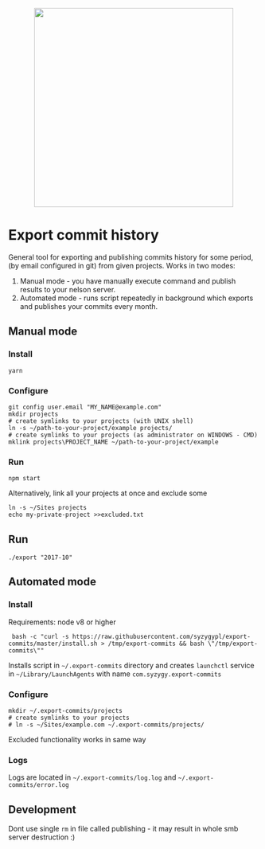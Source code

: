 <p align="center">
 <img height="400px" src="export-commits.gif?sanitize=true">
</p>

# Export commit history

General tool for exporting and publishing commits history for some period, (by email configured in git) from given 
projects.
Works in two modes:
1) Manual mode - you have manually execute command and publish results to your nelson server.
2) Automated mode - runs script repeatedly in background which exports and publishes your commits every month. 

## Manual mode

### Install
```
yarn
```

### Configure
```
git config user.email "MY_NAME@example.com"
mkdir projects
# create symlinks to your projects (with UNIX shell)
ln -s ~/path-to-your-project/example projects/ 
# create symlinks to your projects (as administrator on WINDOWS - CMD)
mklink projects\PROJECT_NAME ~/path-to-your-project/example
```

### Run
```
npm start
```

Alternatively, link all your projects at once and exclude some

```
ln -s ~/Sites projects
echo my-private-project >>excluded.txt
```

## Run

```
./export "2017-10"
```

## Automated mode

### Install
Requirements: node v8 or higher
```
 bash -c "curl -s https://raw.githubusercontent.com/syzygypl/export-commits/master/install.sh > /tmp/export-commits && bash \"/tmp/export-commits\"" 
```
Installs script in `~/.export-commits` directory and creates `launchctl` service in `~/Library/LaunchAgents` with name 
`com.syzygy.export-commits`    

### Configure
```
mkdir ~/.export-commits/projects
# create symlinks to your projects
# ln -s ~/Sites/example.com ~/.export-commits/projects/ 
```
Excluded functionality works in same way 

### Logs
Logs are located in `~/.export-commits/log.log` and `~/.export-commits/error.log`

## Development
Dont use single `rm` in file called publishing - it may result in whole smb server destruction :)